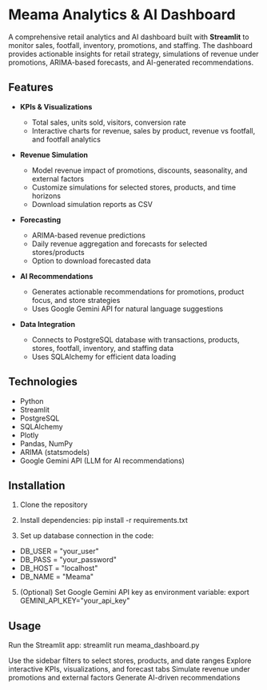 # Meama Analytics & AI Dashboard

A comprehensive retail analytics and AI dashboard built with **Streamlit** to monitor sales, footfall, inventory, promotions, and staffing. The dashboard provides actionable insights for retail strategy, simulations of revenue under promotions, ARIMA-based forecasts, and AI-generated recommendations.

## Features

- **KPIs & Visualizations**
  - Total sales, units sold, visitors, conversion rate
  - Interactive charts for revenue, sales by product, revenue vs footfall, and footfall analytics

- **Revenue Simulation**
  - Model revenue impact of promotions, discounts, seasonality, and external factors
  - Customize simulations for selected stores, products, and time horizons
  - Download simulation reports as CSV

- **Forecasting**
  - ARIMA-based revenue predictions
  - Daily revenue aggregation and forecasts for selected stores/products
  - Option to download forecasted data

- **AI Recommendations**
  - Generates actionable recommendations for promotions, product focus, and store strategies
  - Uses Google Gemini API for natural language suggestions

- **Data Integration**
  - Connects to PostgreSQL database with transactions, products, stores, footfall, inventory, and staffing data
  - Uses SQLAlchemy for efficient data loading

## Technologies

- Python
- Streamlit
- PostgreSQL
- SQLAlchemy
- Plotly
- Pandas, NumPy
- ARIMA (statsmodels)
- Google Gemini API (LLM for AI recommendations)

## Installation

1. Clone the repository

2. Install dependencies:
pip install -r requirements.txt


3. Set up database connection in the code:
- DB_USER = "your_user"
- DB_PASS = "your_password"
- DB_HOST = "localhost"
- DB_NAME = "Meama"


5. (Optional) Set Google Gemini API key as environment variable:
export GEMINI_API_KEY="your_api_key"


## Usage
Run the Streamlit app:
streamlit run meama_dashboard.py

Use the sidebar filters to select stores, products, and date ranges
Explore interactive KPIs, visualizations, and forecast tabs
Simulate revenue under promotions and external factors
Generate AI-driven recommendations
